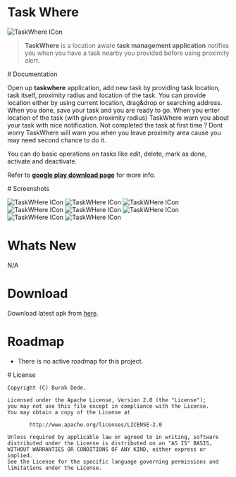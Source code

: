 # Task Where

![TaskWhere ICon](https://lh3.ggpht.com/oDBmmEmpd8tP3SMQhzP65Bcu5ux4d-xFR2bZptkwQp7YDw43jhUOPcgyv5OQ5CLyqD5u=w300-rw)

> **TaskWhere** is a location aware **task management application** notifies you when you have a task nearby you provided before using proximity alert.

# Documentation

Open up **taskwhere** application, add new task by providing task location, task itself, proximity radius and location of the task. You can provide location either by using current location, drag&drop or searching address. When you done, save your task and you are ready to go. When you enter location of the task (with given proximity radius) TaskWhere warn you about your task with nice notification. Not completed the task at first time ? Dont worry TaskWhere will warn you when you leave proximity area cause you may need second chance to do it.

You can do basic operations on tasks like edit, delete, mark as done, activate and deactivate.

Refer to **[google play download page](https://play.google.com/store/apps/details?id=com.taskwhere.android.activity)** for more info.

# Screenshots

![TaskWHere ICon](https://lh5.ggpht.com/r4uWTdD4NVjDGwhoh4ENJvVCH2g8D6ZF1R0A1VTbDwBKfCeJqZH4XwGHPj65S5tAkUE=h310-rw)
![TaskWHere ICon](https://lh3.ggpht.com/YKL0OhxXYUswupxSTMkxRiAWxlag5IFfzeXgyYZ6c6Enr4ZQmaNIjZ8adnMB610Cx_Q=h310-rw)
![TaskWHere ICon](https://lh6.ggpht.com/dw2QIo-k5zULOyYAWXrDyQ9s-U1fKh8dnrjN8yQF7U8LndJXYMQec87NYTa-QJ8lPmw=h310-rw)
![TaskWHere ICon](https://lh4.ggpht.com/UIAfVEMBp9Vp6w8XAlp8NIV6lT3Nr4nQQGcv2DRZ2nRilvar1q5VZm1lO1lEvgIODA=h310-rw)
![TaskWHere ICon](https://lh3.ggpht.com/lSYfu-j2liMxMr4bsyXZAHSWRiL7McN7i04z8pq3Qlg4wzohAylL30DTGfgjxfxy_g=h310-rw)
![TaskWHere ICon](https://lh3.ggpht.com/9kDWTrILE1CnCgTA3bFekFP4bl8Xob8IBcmp0LDJBvmY8rsPAfZa9XJn7rPadVTzL8c=h310-rw)
![TaskWHere ICon](https://lh5.ggpht.com/ddfwcmohiFKeYX6-M5uznLoMJwOZR5KftDJNGvkwBCerzATIMqrvcaK1_pvYeYQR8Q=h310-rw)
![TaskWHere ICon](https://lh5.ggpht.com/vt-P6v3BnIrIZznrtriDRCfKNpMzny2rjuj6oAXBiKxB6fpY33qd8kuNTalo3dCs0-HG=h310-rw)

# Whats New

N/A

# Download

Download latest apk from [here](https://play.google.com/store/apps/details?id=com.taskwhere.android.activity).

# Roadmap

* There is no active roadmap for this project.

# License

 	Copyright (C) Burak Dede.

 	Licensed under the Apache License, Version 2.0 (the "License");
 	you may not use this file except in compliance with the License.
 	You may obtain a copy of the License at

    	   http://www.apache.org/licenses/LICENSE-2.0

 	Unless required by applicable law or agreed to in writing, software
 	distributed under the License is distributed on an "AS IS" BASIS,
 	WITHOUT WARRANTIES OR CONDITIONS OF ANY KIND, either express or implied.
 	See the License for the specific language governing permissions and
 	limitations under the License.


